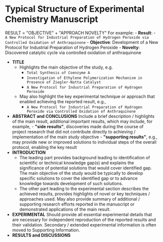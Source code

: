 # Typical Structure of Experimental Chemistry Manuscript

RESULT = "OBJECTIVE" + "APPROACH NOVELTY"
For example:
    - **Result**: - `A New Protocol for Industrial Preparation of Hydrogen Peroxide via Controlled Oxidation of Anthraquinone`
        - **Objective**: Development of a New Protocol for Industrial Preparation of Hydrogen Peroxide
        - **Novelty**: Discovered catalytic cycle via controlled oxidation of anthraquinone

- **TITLE**
    - Highlights the main objective of the study, e.g.
        - `Total Synthesis of Coenzyme A`
        - `Investigation of Ethylene Polymerization Mechanism in Presence of Ziegler-Natta Catalyst`
        - `A New Protocol for Industrial Preparation of Hydrogen Peroxide`
    - May also highlight the key experimental technique or approach that enabled achieving the reported result, e.g.,
        - `A New Protocol for Industrial Preparation of Hydrogen Peroxide via Controlled Oxidation of Anthraquinone` 
- **ABSTRACT and CONCLUSIONS**
    Include a brief description / highlights of the main result, additional important results, which may include, for example,
        - **"side results"**, discoveries made during the course of project research that did not contribute directly to achieving / implementation of the main study objective
        - **"supporting results"**, e.g., may provide new or improved solutions to individual steps of the overall protocol, enabling the key result
- **INTRODUCTION**
    - The leading part provides background leading to identification of scientific or technical knowledge gap(s) and explains the significance of potential solutions that would cover identified gap. The main objective of the study would be typically to develop specific solutions to cover the identified gap or to advance knowledge towards development of such solutions.
    - The other part leading to the experimental section describes the achieved results, provides highlights of novel or key techniques / approaches used. May also provide summary of additional / supporting research efforts reported in the manuscript or demonstrated applications of the main result.   
- **EXPERIMENTAL**
    Should provide all essential experimental details that are necessary for independent reproduction of the reported results and their validation. Secondary / extended experimental  information is often moved to Supporting Information.
- **RESULTS and DISCUSSIONS**
    
 

